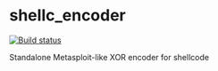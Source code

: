# shellc_encoder

[![Build status](https://ci.appveyor.com/api/projects/status/j050q2kwa9yi0dk9?svg=true)](https://ci.appveyor.com/project/hasherezade/shellc-encoder)

Standalone Metasploit-like XOR encoder for shellcode 
